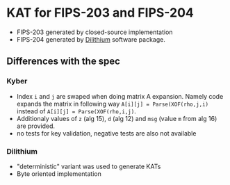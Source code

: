 # KAT for FIPS-203 and FIPS-204

* FIPS-203 generated by closed-source implementation
* FIPS-204 generated by [Dilithium](https://github.com/pq-crystals/dilithium/tree/standard) software package.

## Differences with the spec

### Kyber
- Index ``i`` and ``j`` are swaped when doing matrix A expansion. Namely code expands the matrix in following way ``A[i][j] = Parse(XOF(rho,j,i)`` instead of ``A[i][j] = Parse(XOF(rho,i,j)``.
- Additionaly values of ``z`` (alg 15), ``d`` (alg 12) and ``msg`` (value ``m`` from alg 16) are provided.
- no tests for key validation, negative tests are also not available


### Dilithium
- "deterministic" variant was used to generate KATs
- Byte oriented implementation

